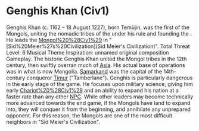 # Genghis Khan (Civ1)

Genghis Khan (c. 1162 – 18 August 1227), born Temüjin, was the first of the Mongols, uniting the nomadic tribes of the under his rule and founding the . He leads the [Mongol%20%28Civ1%29](Mongols) in "[Sid%20Meier%27s%20Civilization](Sid Meier's Civilization)".
Total Threat Level: 6
Musical Theme Inspiration: unnamed original composition
Gameplay.
The historic Genghis Khan united the Mongol tribes in the 12th century, then swiftly overran much of [Asia](Asia). His actual base of operations was in what is now Mongolia. [Samarkand](Samarkand) was the capital of the 14th-century conqueror [Timur](Timur) ("Tamberlane").
Genghis is particularly dangerous in the early stage of the game. He focuses upon military science, giving him early [Chariot%20%28Civ1%29](Chariots) and an ability to expand his nation at a faster rate than any other [NPC](NPC).
While other leaders may become technically more advanced towards the end game, if the Mongols have land to expand into, they will conquer it from the beginning, and annihilate any unprepared opponent. For this reason, the Mongols are one of the most difficult neighbors in "Sid Meier's Civilization".
